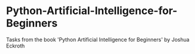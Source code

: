 # Python-Artificial-Intelligence-for-Beginners
Tasks from the book 'Python Artificial Intelligence for Beginners' by Joshua Eckroth
